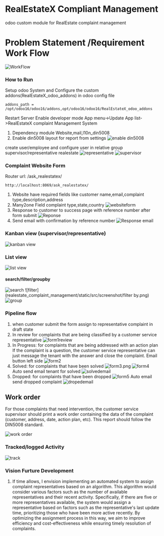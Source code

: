 # RealEstateX Compliant Management
odoo custom module for RealEstate complaint management
# Problem Statement /Requirement Work Flow
![WorkFlow](realestate_complaint_management/static/src/screenshot/complaintsystem.png "Work Flow")
### How to Run
Setup odoo System and Configure the custom addons(RealEstateX_odoo_addons) in odoo config file
```
addons_path = /opt/odoo16/odoo16/addons,opt/odoo16/odoo16/RealEstateX_odoo_addons
```
Restart Server Enable developer mode  App menu->Update App list->RealEstateX complaint Management System

1. Dependency module Website,mail,l10n_din5008
2. Enable din5008 layout for report from settings
![enable din5008](realestate_complaint_management/static/src/screenshot/din5008.png)

create user/employee and configure user in relative group supervisor/representative realestate
![representative](realestate_complaint_management/static/src/screenshot/Representative.png)
![supervisor](realestate_complaint_management/static/src/screenshot/supervisor.png)

### Complaint Website Form 
Router url: /ask_realestatex/ 
```
http://localhost:8069/ask_realestatex/

```
1. Website have required fields like customer name,email,complaint type,description,address
2. Many2one Field complaint type,state,country
![websiteform](realestate_complaint_management/static/src/screenshot/websiteform.png)
3. Response to customer to success page with reference number after form submit 
![Reponse](realestate_complaint_management/static/src/screenshot/reponsepage.png)
4. Send email with confirmation by reference number
![Response email](realestate_complaint_management/static/src/screenshot/responseemail.png)

### Kanban view (supervisor/representative)
![kanban view](realestate_complaint_management/static/src/screenshot/kanbanview.png)
### List view
![list view](realestate_complaint_management/static/src/screenshot/list.png)
#### search/filter/groupby
![search](realestate_complaint_management/static/src/screenshot/filter.png)
![filter](realestate_complaint_management/static/src/screenshot/filter by.png)
![group](realestate_complaint_management/static/src/screenshot/groupby.png)

### Pipeline flow
1. when customer submit the form assign to representative complaint in draft state
2. In review for complaints that are being classified by a customer
service representative
![form1review](realestate_complaint_management/static/src/screenshot/form1.png)
3. In Progress: for complaints that are being addressed with an action
plan If the complaint is a question, the customer service representative can just
message the tenant with the answer and close the complaint.
Email button left side
![form2](realestate_complaint_management/static/src/screenshot/form2.png)
4. Solved: for complaints that have been solved
![form3.png](realestate_complaint_management%2Fstatic%2Fsrc%2Fscreenshot%2Fform3.png)
![form4](realestate_complaint_management/static/src/screenshot/form4.png)
Auto send email tenant for solved
![solvedemail](realestate_complaint_management/static/src/screenshot/emailsolved.png)
5. Dropped: for complaints that have been dropped
![form5](realestate_complaint_management/static/src/screenshot/form5.png)
Auto email send dropped complaint
![dropedemail](realestate_complaint_management/static/src/screenshot/dropemail.png)

## Work order
For those complaints that need intervention, the customer service
supervisor should print a work order containing the data of the complaint (customer,
address, date, action plan, etc). This report should follow the DIN5008 standard.

![work order](realestate_complaint_management/static/src/screenshot/workorder.png)

### Tracked/logged Activity
![track](realestate_complaint_management/static/src/screenshot/track.png)

### Vision Furture Development
1. If time allows, I envision implementing an automated system to assign complaint 
representatives based on an algorithm. This algorithm would consider various factors 
such as the number of available representatives and their recent activity. 
Specifically, if there are five or more representatives available, 
the system would assign a representative based on factors such as the 
representative's last update time, prioritizing those who have been more active recently. 
By optimizing the assignment process in this way, we aim to improve efficiency and 
cost-effectiveness while ensuring timely resolution of complaints.
